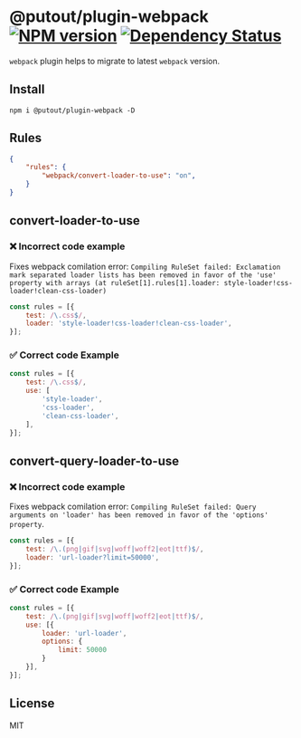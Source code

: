 # @putout/plugin-webpack [![NPM version][NPMIMGURL]][NPMURL] [![Dependency Status][DependencyStatusIMGURL]][DependencyStatusURL]

[NPMIMGURL]:                https://img.shields.io/npm/v/@putout/plugin-webpack.svg?style=flat&longCache=true
[NPMURL]:                   https://npmjs.org/package/@putout/plugin-webpack"npm"

[DependencyStatusURL]:      https://david-dm.org/coderaiser/webpack?path=packages/plugin-webpack
[DependencyStatusIMGURL]:   https://david-dm.org/coderaiser/webpack.svg?path=packages/plugin-webpack

`webpack` plugin helps to migrate to latest `webpack` version.

## Install

```
npm i @putout/plugin-webpack -D
```

## Rules

```json
{
    "rules": {
        "webpack/convert-loader-to-use": "on",
    }
}
```

## convert-loader-to-use

### ❌ Incorrect code example

Fixes webpack comilation error: `Compiling RuleSet failed: Exclamation mark separated loader lists has been removed in favor of the 'use' property with arrays (at ruleSet[1].rules[1].loader: style-loader!css-loader!clean-css-loader)`

```js
const rules = [{
    test: /\.css$/,
    loader: 'style-loader!css-loader!clean-css-loader',
}];
```

### ✅ Correct code Example

```js
const rules = [{
    test: /\.css$/,
    use: [
        'style-loader',
        'css-loader',
        'clean-css-loader',
    ],
}];
```

## convert-query-loader-to-use

### ❌ Incorrect code example

Fixes webpack comilation error: `Compiling RuleSet failed: Query arguments on 'loader' has been removed in favor of the 'options' property`.

```js
const rules = [{
    test: /\.(png|gif|svg|woff|woff2|eot|ttf)$/,
    loader: 'url-loader?limit=50000',
}];
```

### ✅ Correct code Example

```js
const rules = [{
    test: /\.(png|gif|svg|woff|woff2|eot|ttf)$/,
    use: [{
        loader: 'url-loader',
        options: {
            limit: 50000
        }
    }],
}];
```

## License

MIT

